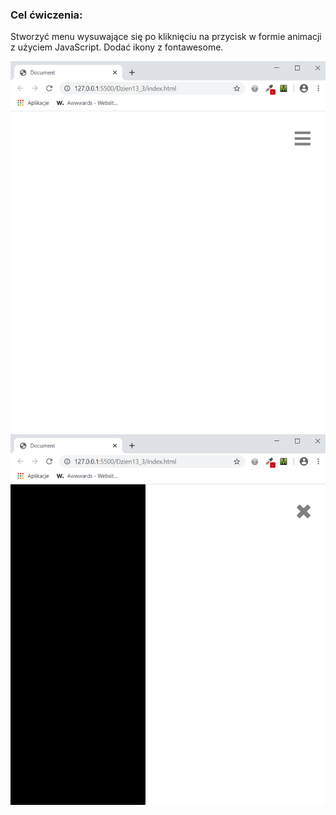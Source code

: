 <h3>Cel ćwiczenia:</h3>
<p>Stworzyć menu wysuwające się po kliknięciu na przycisk w formie animacji z użyciem JavaScript. Dodać ikony z fontawesome.</p>

<img src="Screenshot1.png" alt="Tu powinien być Screenshot1">

<img src="Screenshot2.png" alt="Tu powinien być Screenshot2">
